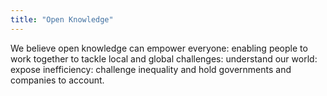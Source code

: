 ```yaml
---
title: "Open Knowledge"
---
```


We believe open knowledge can empower everyone: enabling people to work together to tackle local and global challenges: understand our world: expose inefficiency: challenge inequality and hold governments and companies to account.

